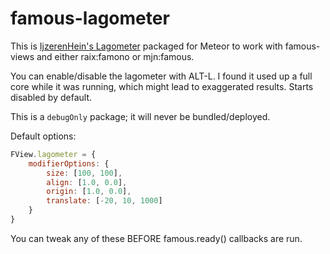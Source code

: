 # famous-lagometer

This is [IjzerenHein's Lagometer](https://github.com/IjzerenHein/famous-lagometer)
packaged for Meteor to work with famous-views and either raix:famono or mjn:famous.

You can enable/disable the lagometer with ALT-L.  I found it used up a full core
while it was running, which might lead to exaggerated results.  Starts disabled
by default.

This is a `debugOnly` package; it will never be bundled/deployed.

Default options:

```js
FView.lagometer = {
	modifierOptions: {
		size: [100, 100],
		align: [1.0, 0.0],
		origin: [1.0, 0.0],
		translate: [-20, 10, 1000]
	}
}
```

You can tweak any of these BEFORE famous.ready() callbacks are run.